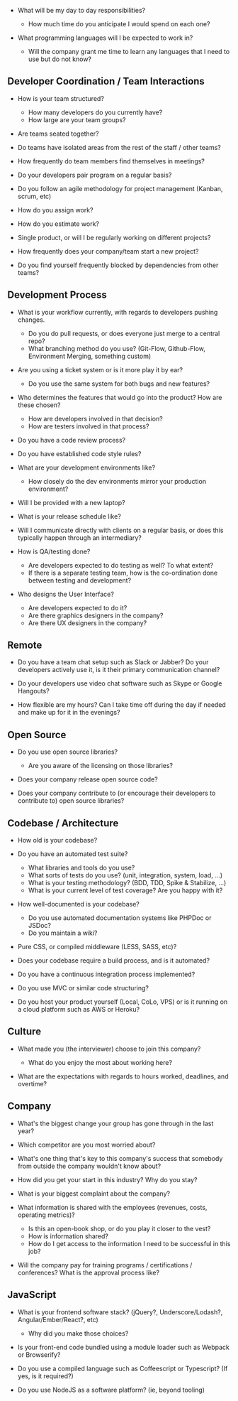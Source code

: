 
- What will be my day to day responsibilities?
  - How much time do you anticipate I would spend on each one?

- What programming languages will I be expected to work in?
  - Will the company grant me time to learn any languages that I need to use but do not know?


## Developer Coordination / Team Interactions

- How is your team structured?
  - How many developers do you currently have?
  - How large are your team groups?

- Are teams seated together?

- Do teams have isolated areas from the rest of the staff / other teams?

- How frequently do team members find themselves in meetings?

- Do your developers pair program on a regular basis?

- Do you follow an agile methodology for project management (Kanban, scrum, etc)

- How do you assign work?

- How do you estimate work?

- Single product, or will I be regularly working on different projects?

- How frequently does your company/team start a new project?

- Do you find yourself frequently blocked by dependencies from other teams?


## Development Process

- What is your workflow currently, with regards to developers pushing changes.
  - Do you do pull requests, or does everyone just merge to a central repo?
  - What branching method do you use? (Git-Flow, Github-Flow, Environment Merging, something custom)

- Are you using a ticket system or is it more play it by ear?
  - Do you use the same system for both bugs and new features?

- Who determines the features that would go into the product? How are these chosen?
  - How are developers involved in that decision?
  - How are testers involved in that process?
 
- Do you have a code review process?

- Do you have established code style rules?

- What are your development environments like?
  - How closely do the dev environments mirror your production environment?

- Will I be provided with a new laptop?

- What is your release schedule like?

- Will I communicate directly with clients on a regular basis, or does this typically happen through an intermediary?

- How is QA/testing done?
  - Are developers expected to do testing as well? To what extent?
  - If there is a separate testing team, how is the co-ordination done between testing and development?

- Who designs the User Interface?
  - Are developers expected to do it?
  - Are there graphics designers in the company?
  - Are there UX designers in the company?

## Remote

- Do you have a team chat setup such as Slack or Jabber? Do your developers actively use it, is it their primary communication channel?

- Do your developers use video chat software such as Skype or Google Hangouts?
 
- How flexible are my hours? Can I take time off during the day if needed and make up for it in the evenings?


## Open Source

- Do you use open source libraries?
    - Are you aware of the licensing on those libraries?

- Does your company release open source code?

- Does your company contribute to (or encourage their developers to contribute to) open source libraries?


## Codebase / Architecture

- How old is your codebase?

- Do you have an automated test suite?
  - What libraries and tools do you use?
  - What sorts of tests do you use? (unit, integration, system, load, ...)
  - What is your testing methodology? (BDD, TDD, Spike & Stabilize, ...)
  - What is your current level of test coverage? Are you happy with it?

- How well-documented is your codebase?
  - Do you use automated documentation systems like PHPDoc or JSDoc?
  - Do you maintain a wiki?

- Pure CSS, or compiled middleware (LESS, SASS, etc)?

- Does your codebase require a build process, and is it automated?

- Do you have a continuous integration process implemented?

- Do you use MVC or similar code structuring?

- Do you host your product yourself (Local, CoLo, VPS) or is it running on a cloud platform such as AWS or Heroku?

## Culture

- What made you (the interviewer) choose to join this company?
  - What do you enjoy the most about working here?

- What are the expectations with regards to hours worked, deadlines, and overtime?


## Company

- What's the biggest change your group has gone through in the last year?

- Which competitor are you most worried about?

- What's one thing that's key to this company's success that somebody from outside the company wouldn't know about?

- How did you get your start in this industry? Why do you stay?

- What is your biggest complaint about the company?

- What information is shared with the employees (revenues, costs, operating metrics)?
  - Is this an open-book shop, or do you play it closer to the vest?
  - How is information shared?
  - How do I get access to the information I need to be successful in this job?

- Will the company pay for training programs / certifications / conferences? What is the approval process like?


## JavaScript

- What is your frontend software stack? (jQuery?, Underscore/Lodash?, Angular/Ember/React?, etc)
  - Why did you make those choices?

- Is your front-end code bundled using a module loader such as Webpack or Browserify?

- Do you use a compiled language such as Coffeescript or Typescript? (If yes, is it required?)

- Do you use NodeJS as a software platform? (ie, beyond tooling)
